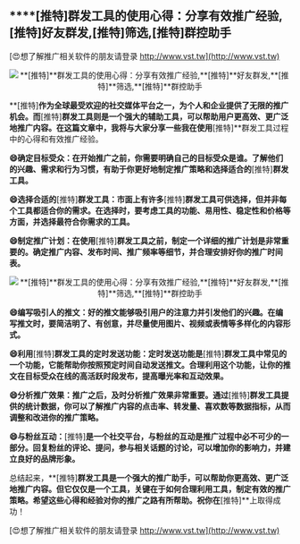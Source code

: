 ## ****[推特]**群发工具的使用心得：分享有效推广经验,**[推特]**好友群发,**[推特]**筛选,**[推特]**群控助手**

[😍想了解推广相关软件的朋友请登录 http://www.vst.tw](http://www.vst.tw)

 <center><img src="https://vst.tw/MP4/tuiguang/png/3.png" alt="**[推特]**群发工具的使用心得：分享有效推广经验,**[推特]**好友群发,**[推特]**筛选,**[推特]**群控助手"></center>

**[推特]**作为全球最受欢迎的社交媒体平台之一，为个人和企业提供了无限的推广机会。而**[推特]**群发工具则是一个强大的辅助工具，可以帮助用户更高效、更广泛地推广内容。在这篇文章中，我将与大家分享一些我在使用**[推特]**群发工具过程中的心得和有效推广经验。

**😄确定目标受众：在开始推广之前，你需要明确自己的目标受众是谁。了解他们的兴趣、需求和行为习惯，有助于你更好地制定推广策略和选择适合的**[推特]**群发工具。**

**😄选择合适的**[推特]**群发工具：市面上有许多**[推特]**群发工具可供选择，但并非每个工具都适合你的需求。在选择时，要考虑工具的功能、易用性、稳定性和价格等方面，并选择最符合你需求的工具。**

**😄制定推广计划：在使用**[推特]**群发工具之前，制定一个详细的推广计划是非常重要的。确定推广内容、发布时间、推广频率等细节，并合理安排好你的推广时间表。**

 <center><img src="https://vst.tw/MP4/tuiguang/png/7.png" alt="**[推特]**群发工具的使用心得：分享有效推广经验,**[推特]**好友群发,**[推特]**筛选,**[推特]**群控助手"></center>

**😄编写吸引人的推文：好的推文能够吸引用户的注意力并引发他们的兴趣。在编写推文时，要简洁明了、有创意，并尽量使用图片、视频或表情等多样化的内容形式。**

**😄利用**[推特]**群发工具的定时发送功能：定时发送功能是**[推特]**群发工具中常见的一个功能，它能帮助你按照预定时间自动发送推文。合理利用这个功能，让你的推文在目标受众在线的高活跃时段发布，提高曝光率和互动效果。**

**😄分析推广效果：推广之后，及时分析推广效果非常重要。通过**[推特]**群发工具提供的统计数据，你可以了解推广内容的点击率、转发量、喜欢数等数据指标，从而调整和改进你的推广策略。**

**😄与粉丝互动：**[推特]**是一个社交平台，与粉丝的互动是推广过程中必不可少的一部分。回复粉丝的评论、提问，参与相关话题的讨论，可以增加你的影响力，并建立良好的品牌形象。**

总结起来，**[推特]**群发工具是一个强大的推广助手，可以帮助你更高效、更广泛地推广内容。但它仅仅是一个工具，关键在于如何合理利用工具，制定有效的推广策略。希望这些心得和经验对你的推广之路有所帮助。祝你在**[推特]**上取得成功！

[😍想了解推广相关软件的朋友请登录 http://www.vst.tw](http://www.vst.tw)



